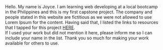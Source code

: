 <div>
Hello. My name is Joyce. I am learning web developing at a local bootcamp in the Philippines and this is my first 
capstone project. The company and people stated in this website are fictitious as we were not allowed to use Lorem Ipsum for the content. 
Having said that, I listed the links to resources that I tapped for this project <a href="https://perezjoyce.github.io/sonore/disclaimer.html" target="_blank">HERE</a>.
</div>

<div>
If I used your work but did not mention it here, please inform me 
so I can include your name in the list. Thank you so much for making your work available for others to use.
</div>
				




	
	
	
	
	 
	 
